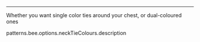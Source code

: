 ---

Whether you want single color ties around your chest, or dual-coloured ones

patterns.bee.options.neckTieColours.description